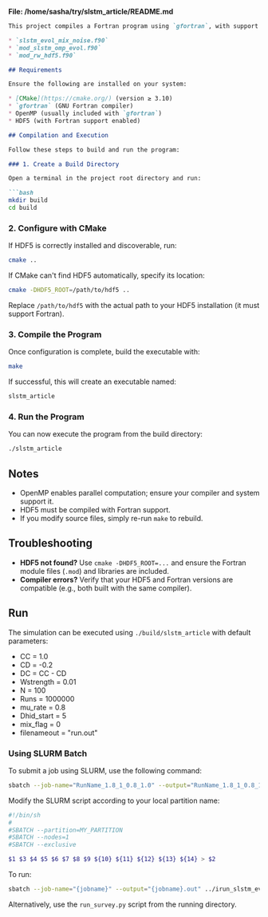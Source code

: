 **File: /home/sasha/try/slstm_article/README.md**
```markdown
This project compiles a Fortran program using `gfortran`, with support for OpenMP and HDF5. It includes the following source files:

* `slstm_evol_mix_noise.f90`
* `mod_slstm_omp_evol.f90`
* `mod_rw_hdf5.f90`

## Requirements

Ensure the following are installed on your system:

* [CMake](https://cmake.org/) (version ≥ 3.10)
* `gfortran` (GNU Fortran compiler)
* OpenMP (usually included with `gfortran`)
* HDF5 (with Fortran support enabled)

## Compilation and Execution

Follow these steps to build and run the program:

### 1. Create a Build Directory

Open a terminal in the project root directory and run:

```bash
mkdir build
cd build
```

### 2. Configure with CMake

If HDF5 is correctly installed and discoverable, run:

```bash
cmake ..
```

If CMake can't find HDF5 automatically, specify its location:

```bash
cmake -DHDF5_ROOT=/path/to/hdf5 ..
```

Replace `/path/to/hdf5` with the actual path to your HDF5 installation (it must support Fortran).

### 3. Compile the Program

Once configuration is complete, build the executable with:

```bash
make
```

If successful, this will create an executable named:

```bash
slstm_article
```

### 4. Run the Program

You can now execute the program from the build directory:

```bash
./slstm_article
```

## Notes

* OpenMP enables parallel computation; ensure your compiler and system support it.
* HDF5 must be compiled with Fortran support.
* If you modify source files, simply re-run `make` to rebuild.

## Troubleshooting

* **HDF5 not found?** Use `cmake -DHDF5_ROOT=...` and ensure the Fortran module files (`.mod`) and libraries are included.
* **Compiler errors?** Verify that your HDF5 and Fortran versions are compatible (e.g., both built with the same compiler).

## Run

The simulation can be executed using `./build/slstm_article` with default parameters:

- CC = 1.0
- CD = -0.2
- DC = CC - CD
- Wstrength = 0.01
- N = 100
- Runs = 1000000
- mu_rate = 0.8
- Dhid_start = 5
- mix_flag = 0
- filenameout = "run.out"

### Using SLURM Batch

To submit a job using SLURM, use the following command:

```bash
sbatch --job-name="RunName_1.8_1_0.8_1.0" --output="RunName_1.8_1_0.8_1.0.out" ../irun_slstm_evol.sh ../build/slstm_article RunName 100 1000000 0.8 5 RunName1_1.8_1_0.8 0
```

Modify the SLURM script according to your local partition name:

```bash
#!/bin/sh
#
#SBATCH --partition=MY_PARTITION
#SBATCH --nodes=1
#SBATCH --exclusive

$1 $3 $4 $5 $6 $7 $8 $9 ${10} ${11} ${12} ${13} ${14} > $2
```

To run:

```bash
sbatch --job-name="{jobname}" --output="{jobname}.out" ../irun_slstm_evol.sh ../build/slstm_article {outname} {CC} {CD} {DC} {Wstrength} {N} {Runs} {mu_rate} {Dhid_start} {outnamesave}_{DC}_{M}_{mu_rate} {mix}
```

Alternatively, use the `run_survey.py` script from the running directory.
```